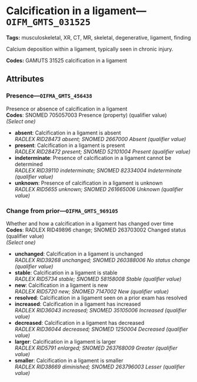 # Calcification in a ligament—`OIFM_GMTS_031525`

**Tags:** musculoskeletal, XR, CT, MR, skeletal, degenerative, ligament, finding

Calcium deposition within a ligament, typically seen in chronic injury.

**Codes:** GAMUTS 31525 calcification in a ligament

## Attributes

### Presence—`OIFMA_GMTS_456438`

Presence or absence of calcification in a ligament  
**Codes**: SNOMED 705057003 Presence (property) (qualifier value)  
*(Select one)*

- **absent**: Calcification in a ligament is absent  
_RADLEX RID28473 absent; SNOMED 2667000 Absent (qualifier value)_
- **present**: Calcification in a ligament is present  
_RADLEX RID28472 present; SNOMED 52101004 Present (qualifier value)_
- **indeterminate**: Presence of calcification in a ligament cannot be determined  
_RADLEX RID39110 indeterminate; SNOMED 82334004 Indeterminate (qualifier value)_
- **unknown**: Presence of calcification in a ligament is unknown  
_RADLEX RID5655 unknown; SNOMED 261665006 Unknown (qualifier value)_

### Change from prior—`OIFMA_GMTS_969105`

Whether and how a calcification in a ligament has changed over time  
**Codes**: RADLEX RID49896 change; SNOMED 263703002 Changed status (qualifier value)  
*(Select one)*

- **unchanged**: Calcification in a ligament is unchanged  
_RADLEX RID39268 unchanged; SNOMED 260388006 No status change (qualifier value)_
- **stable**: Calcification in a ligament is stable  
_RADLEX RID5734 stable; SNOMED 58158008 Stable (qualifier value)_
- **new**: Calcification in a ligament is new  
_RADLEX RID5720 new; SNOMED 7147002 New (qualifier value)_
- **resolved**: Calcification in a ligament seen on a prior exam has resolved  
- **increased**: Calcification in a ligament has increased  
_RADLEX RID36043 increased; SNOMED 35105006 Increased (qualifier value)_
- **decreased**: Calcification in a ligament has decreased  
_RADLEX RID36044 decreased; SNOMED 1250004 Decreased (qualifier value)_
- **larger**: Calcification in a ligament is larger  
_RADLEX RID5791 enlarged; SNOMED 263768009 Greater (qualifier value)_
- **smaller**: Calcification in a ligament is smaller  
_RADLEX RID38669 diminished; SNOMED 263796003 Lesser (qualifier value)_